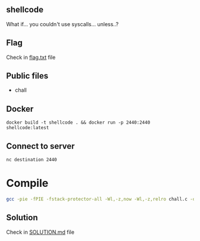 ## shellcode

What if... you couldn't use syscalls... unless..?

## Flag

Check in [flag.txt](flag.txt) file

## Public files

- chall 

## Docker

```
docker build -t shellcode . && docker run -p 2440:2440 shellcode:latest
```


## Connect to server

```
nc destination 2440
```


# Compile

```bash
gcc -pie -fPIE -fstack-protector-all -Wl,-z,now -Wl,-z,relro chall.c -o chall

```


## Solution

Check in [SOLUTION.md](solution/SOLUTION.md) file




